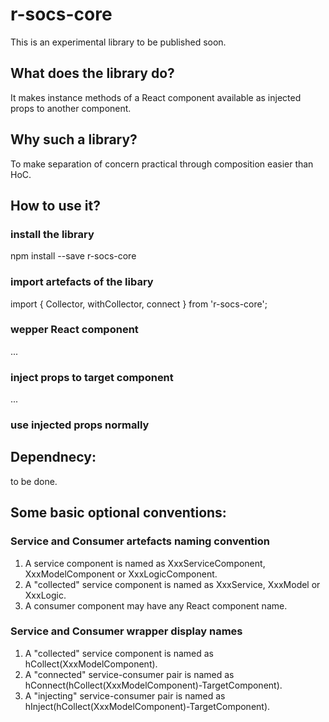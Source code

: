 # r-socs-core

This is an experimental library to be published soon.

## What does the library do?

It makes instance methods of a React component available as injected props to another component.

## Why such a library?

To make separation of concern practical through composition easier than HoC.


## How to use it?

### install the library

npm install --save r-socs-core

### import artefacts of the libary

import {
    Collector,
	withCollector,
	connect
} from 'r-socs-core';

### wepper React component

...

### inject props to target component

...


### use injected props normally



## Dependnecy:

to be done.


## Some basic optional conventions:

### Service and Consumer artefacts naming convention

1. A service component is named as XxxServiceComponent, XxxModelComponent or XxxLogicComponent.
2. A "collected" service component is named as XxxService, XxxModel or XxxLogic.
3. A consumer component may have any React component name.

### Service and Consumer wrapper display names

1. A "collected" service component is named as hCollect(XxxModelComponent).
2. A "connected" service-consumer pair is named as hConnect(hCollect(XxxModelComponent)-TargetComponent).
3. A "injecting" service-consumer pair is named as hInject(hCollect(XxxModelComponent)-TargetComponent).
